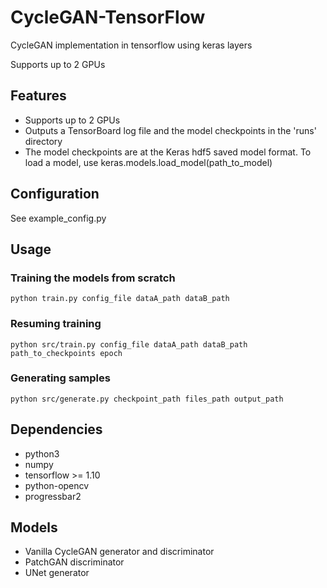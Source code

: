 # CycleGAN-TensorFlow
CycleGAN implementation in tensorflow using keras layers

Supports up to 2 GPUs

## Features
- Supports up to 2 GPUs
- Outputs a TensorBoard log file and the model checkpoints in the 'runs' directory
- The model checkpoints are at the Keras hdf5 saved model format. To load a model, use keras.models.load_model(path_to_model)

## Configuration
See example_config.py

## Usage 
### Training the models from scratch
```shell
python train.py config_file dataA_path dataB_path
```

### Resuming training
```shell
python src/train.py config_file dataA_path dataB_path path_to_checkpoints epoch
```
### Generating samples
```shell
python src/generate.py checkpoint_path files_path output_path
```

## Dependencies
- python3
- numpy
- tensorflow >= 1.10
- python-opencv
- progressbar2

## Models
- Vanilla CycleGAN generator and discriminator
- PatchGAN discriminator
- UNet generator
